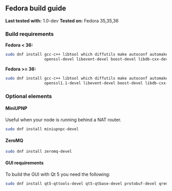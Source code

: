 Fedora build guide
------------------

**Last tested with:** 1.0-dev
**Tested on:** Fedora 35,35,36

### Build requirements

**Fedora < 36:**

```sh
sudo dnf install gcc-c++ libtool which diffutils make autoconf automake \
                 openssl-devel libevent-devel boost-devel libdb-cxx-devel
```

**Fedora >= 36:**

```sh
sudo dnf install gcc-c++ libtool which diffutils make autoconf automake \
                 openssl1.1-devel libevent-devel boost-devel libdb-cxx-devel
```

### Optional elements

#### MiniUPNP

Useful when your node is running behind a NAT router.

```sh
sudo dnf install miniupnpc-devel
```

#### ZeroMQ

```sh
sudo dnf install zeromq-devel
```

#### GUI requirements

To build the GUI with Qt 5 you need the following:

```sh
sudo dnf install qt5-qttools-devel qt5-qtbase-devel protobuf-devel qrencode-devel
```
